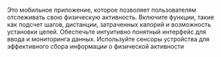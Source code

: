 Это мобильное приложение, которое позволяет пользователям отслеживать свою физическую активность.
Включите функции, такие как подсчет шагов, дистанции, затраченных калорий и возможность установки целей. 
Обеспечьте интуитивно понятный интерфейс для ввода и мониторинга данных.
Используйте сенсоры устройства для эффективного сбора информации о физической активности
